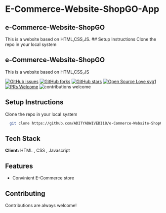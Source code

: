 # E-Commerce-Website-ShopGO-App
## e-Commerce-Website-ShopGO  
This is a website based on HTML,CSS,JS.  ## Setup Instructions  Clone the repo in your local system

## e-Commerce-Website-ShopGO

This is a website based on HTML,CSS,JS

[![GitHub issues](https://img.shields.io/github/issues/ADITYADWIVEDI18/e-Commerce-Website-ShopGO-)](https://github.com/ADITYADWIVEDI18/e-Commerce-Website-ShopGO-/issues)
[![GitHub forks](https://img.shields.io/github/forks/ADITYADWIVEDI18/e-Commerce-Website-ShopGO-)](https://github.com/ADITYADWIVEDI18/e-Commerce-Website-ShopGO-/network)
[![GitHub stars](https://img.shields.io/github/stars/ADITYADWIVEDI18/e-Commerce-Website-ShopGO-)](https://github.com/ADITYADWIVEDI18/e-Commerce-Website-ShopGO-/stargazers)
[![Open Source Love svg1](https://badges.frapsoft.com/os/v1/open-source.svg?v=103)](https://github.com/ellerbrock/open-source-badges/) [![PRs Welcome](https://img.shields.io/badge/PRs-welcome-brightgreen.svg?style=flat-square)](http://makeapullrequest.com) ![contributions welcome](https://img.shields.io/static/v1.svg?label=Contributions&message=Welcome&color=0059b3&style=flat-square) 
<br>

## Setup Instructions

Clone the repo in your local system

```bash
  git clone https://github.com/ADITYADWIVEDI18/e-Commerce-Website-ShopGO-
```

## Tech Stack

**Client:** HTML , CSS , Javascript

## Features

- Convinient E-Commerce store 

## Contributing

Contributions are always welcome!

